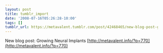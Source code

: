 ```yaml
---
layout: post
title: tumblr_import
date: '2008-07-16T05:26:28-10:00'
tags: []
tumblr_url: https://metavalent.tumblr.com/post/42468465/new-blog-post-growing-neural-implants
---
```

New blog post: Growing Neural Implants [http://metavalent.info/?p=770](http://metavalent.info/?p=770)


